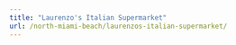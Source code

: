 ```yaml
---
title: "Laurenzo's Italian Supermarket"
url: /north-miami-beach/laurenzos-italian-supermarket/
---
```

